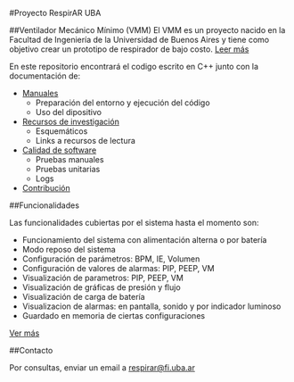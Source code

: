 #Proyecto RespirAR UBA

##Ventilador Mecánico Mínimo (VMM)
El VMM es un proyecto nacido en la Facultad de Ingeniería de la Universidad de Buenos Aires y tiene como objetivo crear un prototipo de respirador de bajo costo. [Leer más](https://)

En este repositorio encontrará el codigo escrito en C++ junto con la documentación de:
- [Manuales](https://docs/manuals/README.md)
  - Preparación del entorno y ejecución del código
  - Uso del dipositivo
- [Recursos de investigación](https://docs/resources/README.md)
  - Esquemáticos
  - Links a recursos de lectura
- [Calidad de software](https://docs/test/README.md)
  - Pruebas manuales
  - Pruebas unitarias
  - Logs
- [Contribución](https://docs/contributing/README.md)

##Funcionalidades

Las funcionalidades cubiertas por el sistema hasta el momento son:
- Funcionamiento del sistema con alimentación alterna o por batería
- Modo reposo del sistema
- Configuración de parámetros: BPM, IE, Volumen
- Configuración de valores de alarmas: PIP, PEEP, VM
- Visualización de parametros: PIP, PEEP, VM
- Visualización de gráficas de presión y flujo
- Visualización de carga de batería
- Visualizacion de alarmas: en pantalla, sonido y por indicador luminoso
- Guardado en memoria de ciertas configuraciones

[Ver más](http://masinfo)

##Contacto

Por consultas, enviar un email a [respirar@fi.uba.ar](mailto:respirar@fi.uba.ar?subject=[RespirAR])